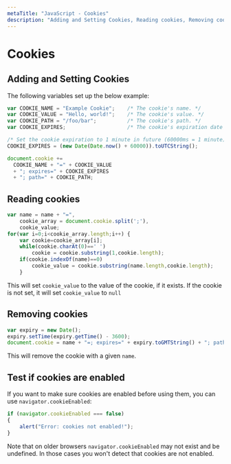 ```yaml
---
metaTitle: "JavaScript - Cookies"
description: "Adding and Setting Cookies, Reading cookies, Removing cookies, Test if cookies are enabled"
---
```


# Cookies



## Adding and Setting Cookies


The following variables set up the below example:

```js
var COOKIE_NAME = "Example Cookie";    /* The cookie's name. */
var COOKIE_VALUE = "Hello, world!";    /* The cookie's value. */
var COOKIE_PATH = "/foo/bar";          /* The cookie's path. */
var COOKIE_EXPIRES;                    /* The cookie's expiration date (config'd below). */

/* Set the cookie expiration to 1 minute in future (60000ms = 1 minute). */
COOKIE_EXPIRES = (new Date(Date.now() + 60000)).toUTCString();

```

```js
document.cookie += 
  COOKIE_NAME + "=" + COOKIE_VALUE
  + "; expires=" + COOKIE_EXPIRES
  + "; path=" + COOKIE_PATH;

```



## Reading cookies


```js
var name = name + "=",
    cookie_array = document.cookie.split(';'),
    cookie_value;
for(var i=0;i<cookie_array.length;i++) {
    var cookie=cookie_array[i];
    while(cookie.charAt(0)==' ')
        cookie = cookie.substring(1,cookie.length);
    if(cookie.indexOf(name)==0)
        cookie_value = cookie.substring(name.length,cookie.length);
    }

```

This will set `cookie_value` to the value of the cookie, if it exists. If the cookie is not set, it will set `cookie_value` to `null`



## Removing cookies


```js
var expiry = new Date();
expiry.setTime(expiry.getTime() - 3600);
document.cookie = name + "=; expires=" + expiry.toGMTString() + "; path=/"

```

This will remove the cookie with a given `name`.



## Test if cookies are enabled


If you want to make sure cookies are enabled before using them, you can use `navigator.cookieEnabled`:

```js
if (navigator.cookieEnabled === false)
{
    alert("Error: cookies not enabled!");
}

```

Note that on older browsers `navigator.cookieEnabled` may not exist and be undefined. In those cases you won't detect that cookies are not enabled.

